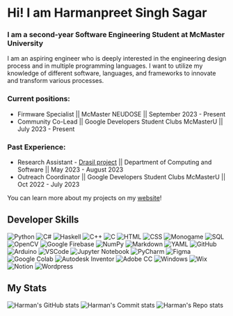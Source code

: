 # Hi! I am Harmanpreet Singh Sagar

### I am a second-year Software Engineering Student at McMaster University

I am an aspiring engineer who is deeply interested in the engineering design process and in multiple programming languages. I want to utilize my knowledge of different software, languages, and frameworks to innovate and transform various processes.

### Current positions:
- Firmware Specialist || McMaster NEUDOSE || September 2023 - Present
- Community Co-Lead || Google Developers Student Clubs McMasterU || July 2023 - Present

### Past Experience:
- Research Assistant - [Drasil project](https://github.com/JacquesCarette/Drasil) || Department of Computing and Software || May 2023 - August 2023
- Outreach Coordinator || Google Developers Student Clubs McMasterU || Oct 2022 - July 2023

You can learn more about my projects on my [website](https://harmanpreetsagar.wixsite.com/website/portfolio)!

## Developer Skills

![Python](https://img.shields.io/badge/Python-3776AB.svg?style=for-the-badge&logo=Python&logoColor=white)
![C#](https://img.shields.io/badge/C%20Sharp-239120.svg?style=for-the-badge&logo=C-Sharp&logoColor=white)
![Haskell](https://img.shields.io/badge/Haskell-5D4F85.svg?style=for-the-badge&logo=Haskell&logoColor=white)
![C++](https://img.shields.io/badge/C++-00599C.svg?style=for-the-badge&logo=C++&logoColor=white)
![C](https://img.shields.io/badge/C-A8B9CC.svg?style=for-the-badge&logo=C&logoColor=black)
![HTML](https://img.shields.io/badge/HTML5-E34F26.svg?style=for-the-badge&logo=HTML5&logoColor=white)
![CSS](https://img.shields.io/badge/CSS3-1572B6.svg?style=for-the-badge&logo=CSS3&logoColor=white)
![Monogame](https://img.shields.io/badge/MonoGame-E73C00.svg?style=for-the-badge&logo=MonoGame&logoColor=white)
![SQL](https://img.shields.io/badge/SQLite-003B57.svg?style=for-the-badge&logo=SQLite&logoColor=white)
![OpenCV](https://img.shields.io/badge/OpenCV-5C3EE8.svg?style=for-the-badge&logo=OpenCV&logoColor=white)
![Google Firebase](https://img.shields.io/badge/Firebase-FFCA28.svg?style=for-the-badge&logo=Firebase&logoColor=black)
![NumPy](https://img.shields.io/badge/NumPy-013243.svg?style=for-the-badge&logo=NumPy&logoColor=white)
![Markdown](https://img.shields.io/badge/Markdown-000000.svg?style=for-the-badge&logo=Markdown&logoColor=white)
![YAML](https://img.shields.io/badge/YAML-CB171E.svg?style=for-the-badge&logo=YAML&logoColor=white)
![GitHub](https://img.shields.io/badge/GitHub-181717.svg?style=for-the-badge&logo=GitHub&logoColor=white)
![Arduino](https://img.shields.io/badge/Arduino-00979D.svg?style=for-the-badge&logo=Arduino&logoColor=white)
![VSCode](https://img.shields.io/badge/Visual%20Studio%20Code-007ACC.svg?style=for-the-badge&logo=Visual-Studio-Code&logoColor=white)
![Jupyter Notebook](https://img.shields.io/badge/Jupyter-F37626.svg?style=for-the-badge&logo=Jupyter&logoColor=white)
![PyCharm](https://img.shields.io/badge/PyCharm-000000.svg?style=for-the-badge&logo=PyCharm&logoColor=white)
![Figma](https://img.shields.io/badge/Figma-F24E1E.svg?style=for-the-badge&logo=Figma&logoColor=white)
![Google Colab](https://img.shields.io/badge/Google%20Colab-F9AB00.svg?style=for-the-badge&logo=Google-Colab&logoColor=white)
![Autodesk Inventor](https://img.shields.io/badge/Autodesk-000000.svg?style=for-the-badge&logo=Autodesk&logoColor=white)
![Adobe CC](https://img.shields.io/badge/Adobe%20Creative%20Cloud-DA1F26.svg?style=for-the-badge&logo=Adobe-Creative-Cloud&logoColor=white)
![Windows](https://img.shields.io/badge/Windows-0078D6.svg?style=for-the-badge&logo=Windows&logoColor=white)
![Wix](https://img.shields.io/badge/Wix-0C6EFC.svg?style=for-the-badge&logo=Wix&logoColor=white)
![Notion](https://img.shields.io/badge/Notion-000000.svg?style=for-the-badge&logo=Notion&logoColor=white)
![Wordpress](https://img.shields.io/badge/WordPress-21759B.svg?style=for-the-badge&logo=WordPress&logoColor=white)

## My Stats

![Harman's GitHub stats](https://github-profile-summary-cards.vercel.app/api/cards/stats?username=harmanpreet-sagar&theme=2077)
![Harman's Commit stats](https://github-profile-summary-cards.vercel.app/api/cards/most-commit-language?username=harmanpreet-sagar&theme=2077)
![Harman's Repo stats](https://github-profile-summary-cards.vercel.app/api/cards/repos-per-language?username=harmanpreet-sagar&theme=2077)
